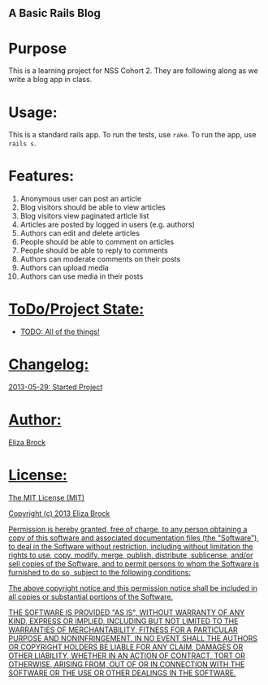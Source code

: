 A Basic Rails Blog
------------------

Purpose
========

This is a learning project for NSS Cohort 2.  They are following along as we write a blog app in class.

Usage:
======

This is a standard rails app.  To run the tests, use `rake`.  To run the app, use `rails s`.

Features:
=========

1. Anonymous user can post an article
2. Blog visitors should be able to view articles
3. Blog visitors view paginated article list
2. Articles are posted by logged in users (e.g. authors)
2. Authors can edit and delete articles
2. People should be able to comment on articles
3. People should be able to reply to comments
4. Authors can moderate comments on their posts
4. Authors can upload media
5. Authors can use media in their posts

<a href="http://1.bp.blogspot.com/_D_Z-D2tzi14/TBpOnhVqyAI/AAAAAAAADFU/8tfM4E_Z4pU/s400/responsibility12(alternate).png" />

ToDo/Project State:
===================

* TODO: All of the things!

<a href="http://4.bp.blogspot.com/_D_Z-D2tzi14/TBpoVLLDgCI/AAAAAAAADGc/iqux8px_V-s/s1600/responsibility12(alternate)2.png" />

Changelog:
==========

2013-05-29: Started Project


Author:
=======

Eliza Brock

License:
========

The MIT License (MIT)

Copyright (c) 2013 Eliza Brock

Permission is hereby granted, free of charge, to any person obtaining a copy
of this software and associated documentation files (the "Software"), to deal
in the Software without restriction, including without limitation the rights
to use, copy, modify, merge, publish, distribute, sublicense, and/or sell
copies of the Software, and to permit persons to whom the Software is
furnished to do so, subject to the following conditions:

The above copyright notice and this permission notice shall be included in
all copies or substantial portions of the Software.

THE SOFTWARE IS PROVIDED "AS IS", WITHOUT WARRANTY OF ANY KIND, EXPRESS OR
IMPLIED, INCLUDING BUT NOT LIMITED TO THE WARRANTIES OF MERCHANTABILITY,
FITNESS FOR A PARTICULAR PURPOSE AND NONINFRINGEMENT. IN NO EVENT SHALL THE
AUTHORS OR COPYRIGHT HOLDERS BE LIABLE FOR ANY CLAIM, DAMAGES OR OTHER
LIABILITY, WHETHER IN AN ACTION OF CONTRACT, TORT OR OTHERWISE, ARISING FROM,
OUT OF OR IN CONNECTION WITH THE SOFTWARE OR THE USE OR OTHER DEALINGS IN
THE SOFTWARE.
